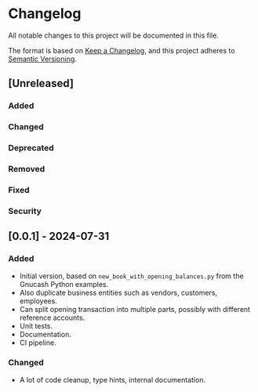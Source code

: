 # Changelog #

All notable changes to this project will be documented in this file.

The format is based on [Keep a Changelog](https://keepachangelog.com/en/1.1.0/),
and this project adheres to [Semantic Versioning](https://semver.org/spec/v2.0.0.html).

## [Unreleased] ##

### Added ###

### Changed ###

### Deprecated ###

### Removed ###

### Fixed ###

### Security ###

## [0.0.1] - 2024-07-31 ##

### Added ###

- Initial version, based on `new_book_with_opening_balances.py` from the Gnucash Python examples.
- Also duplicate business entities such as vendors, customers, employees.
- Can split opening transaction into multiple parts, possibly with different reference accounts.
- Unit tests.
- Documentation.
- CI pipeline.

### Changed ###

- A lot of code cleanup, type hints, internal documentation.
